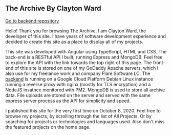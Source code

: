 ## The Archive By Clayton Ward

[Go to backend repository](https://github.com/theclayton/the-archive-backend)
 
Hello! Thank you for browsing The Archive. I am Clayton Ward, the developer of this site. I have years of software development experience and decided to create this site as a place to display all of my projects.

This site was developed with Angular using TypeScript, HTML and CSS. The back-end is a RESTful API I built, running Express and MongoDB. Feel free to explore the API with the link towards the top right of this page. The front-end of this site is stored on one of my GoDaddy Apache servers, which I also use for my freelance work and company Flare Software LC. The [backend](https://github.com/theclayton/the-archive-backend) is running on a Google Cloud Platform Debian Linux instance running a reverse proxy with nginx (mostly for TLS encryption) and a NodeJS insatnce monitored with PM2. MongoDB is used to store all archive data. File uploads are stored on the server and served with the same express server process as the API for simplicity and speed.

I published this site for the very first time on October 8, 2020. Feel free to browse my projects, by scrolling through the list of All Projects. Or by searching for projects or technologies and languages used. Also don't miss the featured projects on the home page.
